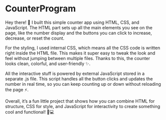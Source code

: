 # CounterProgram
Hey there! 🙌 I built this simple counter app using HTML, CSS, and JavaScript. The HTML part sets up all the main elements you see on the page, like the number display and the buttons you can click to increase, decrease, or reset the count.

For the styling, I used internal CSS, which means all the CSS code is written right inside the HTML file. This makes it super easy to tweak the look and feel without jumping between multiple files. Thanks to this, the counter looks clean, colorful, and user-friendly ✨.

All the interactive stuff is powered by external JavaScript stored in a separate .js file. This script handles all the button clicks and updates the number in real time, so you can keep counting up or down without reloading the page ⚡.

Overall, it’s a fun little project that shows how you can combine HTML for structure, CSS for style, and JavaScript for interactivity to create something cool and functional! 🎨💻
